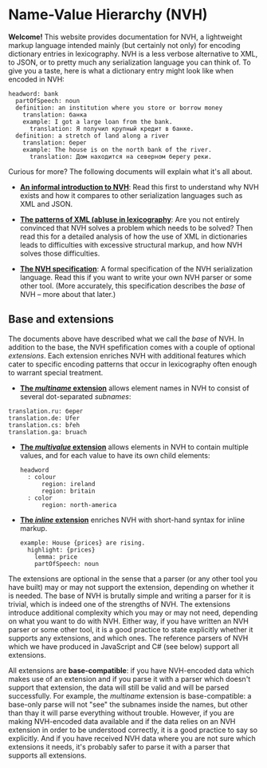 # Name-Value Hierarchy (NVH)

**Welcome!** This website provides documentation for NVH, a lightweight markup language intended mainly (but certainly not only) for encoding dictionary entries in lexicography. NVH is a less verbose alternative to XML, to JSON, or to pretty much any serialization language you can think of. To give you a taste, here is what a dictionary entry might look like when encoded in NVH:

```
headword: bank
  partOfSpeech: noun
  definition: an institution where you store or borrow money
    translation: банка
    example: I got a large loan from the bank.
      translation: Я получил крупный кредит в банке.
  definition: a stretch of land along a river
    translation: берег
    example: The house is on the north bank of the river.
      translation: Дом находится на северном берегу реки.
```

Curious for more? The following documents will explain what it's all about.

- **[An informal introduction to NVH](intro.md)**: Read this first to understand why NVH exists and how it compares to other serialization languages such as XML and JSON.

- **[The patterns of XML (ab)use in lexicography](patterns.md)**: Are you not entirely convinced that NVH solves a problem which needs to be solved? Then read this for a detailed analysis of how the use of XML in dictionaries leads to difficulties with excessive structural markup, and how NVH solves those difficulties.

- **[The NVH specification](spec.md)**: A formal specification of the NVH serialization language. Read this if you want to write your own NVH parser or some other tool. (More accurately, this specification describes the *base* of NVH – more about that later.)

## Base and extensions

The documents above have described what we call the *base* of NVH. In addition to the base, the NVH spefification comes with a couple of optional *extensions*. Each extension enriches NVH with additional features which cater to specific encoding patterns that occur in lexicography often enough to warrant special treatment.

 - **[The *multiname* extension](multiname.md)** allows element names in NVH to consist of several dot-separated *subnames*:

  ```
  translation.ru: берег
  translation.de: Ufer
  translation.cs: břeh
  translation.ga: bruach
  ```

- **[The *multivalue* extension](multivalue.md)** allows elements in NVH to contain multiple values, and for each value to have its own child elements:

  ```
  headword
    : colour
        region: ireland
        region: britain
    : color
        region: north-america
  ```

- **[The *inline* extension](inline.md)** enriches NVH with short-hand syntax for inline markup.

  ```
  example: House {prices} are rising.
    highlight: {prices}
      lemma: price
      partOfSpeech: noun
  ```

The extensions are optional in the sense that a parser (or any other tool you have built) may or may not support the extension, depending on whether it is needed. The base of NVH is brutally simple and writing a parser for it is trivial, which is indeed one of the strengths of NVH. The extensions introduce additional complexity which you may or may not need, depending on what you want to do with NVH. Either way, if you have written an NVH parser or some other tool, it is a good practice to state explicitly whether it supports any extensions, and which ones. The reference parsers of NVH which we have produced in JavaScript and C# (see below) support all extensions.

All extensions are **base-compatible**: if you have NVH-encoded data which makes use of an extension and if you parse it with a parser which doesn't support that extension, the data will still be valid and will be parsed successfully. For example, the *multiname* extension is base-compatible: a base-only parse will not "see" the subnames inside the names, but other than thay it will parse everything without trouble. However, if you are making NVH-encoded data available and if the data relies on an NVH extension in order to be understood correctly, it is a good practice to say so explicitly. And if you have received NVH data where you are not sure which extensions it needs, it's probably safer to parse it with a parser that supports all extensions.
